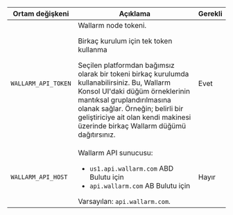 Ortam değişkeni | Açıklama | Gerekli
--- | ---- | ----
`WALLARM_API_TOKEN` | Wallarm node tokeni.<br><div class="admonition info"> <p class="admonition-title">Birkaç kurulum için tek token kullanma</p> <p>Seçilen platformdan bağımsız olarak bir tokeni birkaç kurulumda kullanabilirsiniz. Bu, Wallarm Konsol UI'daki düğüm örneklerinin mantıksal gruplandırılmasına olanak sağlar. Örneğin; belirli bir geliştiriciye ait olan kendi makinesi üzerinde birkaç Wallarm düğümü dağıtırsınız.</p></div> | Evet
`WALLARM_API_HOST` | Wallarm API sunucusu:<ul><li>`us1.api.wallarm.com` ABD Bulutu için</li><li>`api.wallarm.com` AB Bulutu için</li></ul>Varsayılan: `api.wallarm.com`. | Hayır